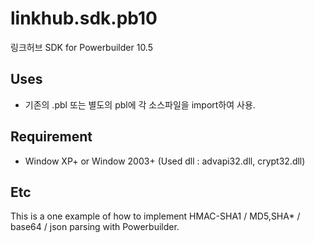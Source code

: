 linkhub.sdk.pb10
===============

링크허브 SDK for Powerbuilder 10.5

Uses
----
* 기존의 .pbl 또는 별도의 pbl에 각 소스파일을 import하여 사용.

Requirement
----
* Window XP+ or Window 2003+ (Used dll : advapi32.dll, crypt32.dll)


Etc
----
This is a one example of how to implement HMAC-SHA1 / MD5,SHA* / base64 / json parsing with Powerbuilder.
